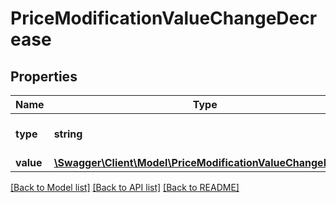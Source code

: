# PriceModificationValueChangeDecrease

## Properties
Name | Type | Description | Notes
------------ | ------------- | ------------- | -------------
**type** | **string** |  | [optional] [default to 'DECREASE_PRICE']
**value** | [**\Swagger\Client\Model\PriceModificationValueChangeHolder**](PriceModificationValueChangeHolder.md) |  | [optional] 

[[Back to Model list]](../../README.md#documentation-for-models) [[Back to API list]](../../README.md#documentation-for-api-endpoints) [[Back to README]](../../README.md)

